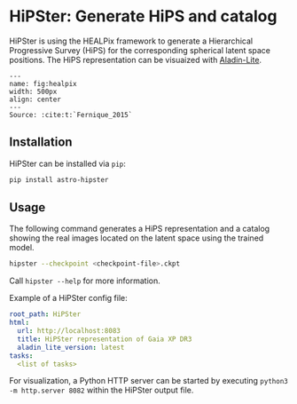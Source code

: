 # HiPSter: Generate HiPS and catalog

HiPSter is using the HEALPix framework to generate a Hierarchical Progressive Survey (HiPS) for the corresponding spherical latent space positions.
The HiPS representation can be visuaized with [Aladin-Lite](https://github.com/cds-astro/aladin-lite).

```{figure} assets/HEALPix.png
---
name: fig:healpix
width: 500px
align: center
---
Source: :cite:t:`Fernique_2015`
```

## Installation

HiPSter can be installed via `pip`:

```bash
pip install astro-hipster
```

## Usage

The following command generates a HiPS representation and a catalog showing the real images located
on the latent space using the trained model.

```bash
hipster --checkpoint <checkpoint-file>.ckpt
```

Call `hipster --help` for more information.

Example of a HiPSter config file:
```yaml
root_path: HiPSter
html:
  url: http://localhost:8083
  title: HiPSter representation of Gaia XP DR3
  aladin_lite_version: latest
tasks:
  <list of tasks>
```

For visualization, a Python HTTP server can be started by executing `python3 -m http.server 8082` within the HiPSter output file.
